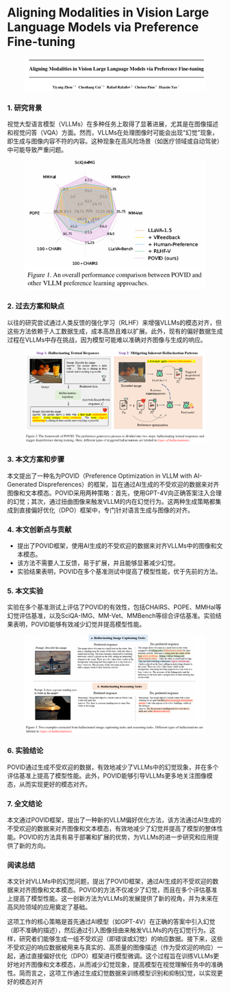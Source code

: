 # Aligning Modalities in Vision Large Language Models via Preference Fine-tuning

<figure><img src="../.gitbook/assets/image (4) (1) (1) (1) (1) (1) (1) (1) (1).png" alt=""><figcaption></figcaption></figure>



### 1. 研究背景

视觉大型语言模型（VLLMs）在多种任务上取得了显著进展，尤其是在图像描述和视觉问答（VQA）方面。然而，VLLMs在处理图像时可能会出现“幻觉”现象，即生成与图像内容不符的内容。这种现象在高风险场景（如医疗领域或自动驾驶）中可能导致严重问题。

<figure><img src="../.gitbook/assets/image (5) (1) (1) (1) (1) (1) (1) (1).png" alt=""><figcaption></figcaption></figure>

### 2. 过去方案和缺点

以往的研究尝试通过人类反馈的强化学习（RLHF）来增强VLLMs的模态对齐，但这些方法依赖于人工数据生成，成本高昂且难以扩展。此外，现有的偏好数据生成过程在VLLMs中存在挑战，因为模型可能难以准确对齐图像与生成的响应。

<figure><img src="../.gitbook/assets/image (6) (1) (1) (1) (1) (1) (1) (1).png" alt=""><figcaption></figcaption></figure>

### 3. 本文方案和步骤

本文提出了一种名为POVID（Preference Optimization in VLLM with AI-Generated Dispreferences）的框架，旨在通过AI生成的不受欢迎的数据来对齐图像和文本模态。POVID采用两种策略：首先，使用GPT-4V向正确答案注入合理的幻觉；其次，通过扭曲图像来触发VLLM的内在幻觉行为。这两种生成策略都集成到直接偏好优化（DPO）框架中，专门针对语言生成与图像的对齐。

### 4. 本文创新点与贡献

* 提出了POVID框架，使用AI生成的不受欢迎的数据来对齐VLLMs中的图像和文本模态。
* 该方法不需要人工反馈，易于扩展，并且能够显著减少幻觉。
* 实验结果表明，POVID在多个基准测试中提高了模型性能，优于先前的方法。

### 5. 本文实验

实验在多个基准测试上评估了POVID的有效性，包括CHAIRS、POPE、MMHal等幻觉评估基准，以及SciQA-IMG、MM-Vet、MMBench等综合评估基准。实验结果表明，POVID能够有效减少幻觉并提高模型性能。

<figure><img src="../.gitbook/assets/image (7) (1) (1) (1) (1) (1) (1) (1).png" alt=""><figcaption></figcaption></figure>

### 6. 实验结论

POVID通过生成不受欢迎的数据，有效地减少了VLLMs中的幻觉现象，并在多个评估基准上提高了模型性能。此外，POVID能够引导VLLMs更多地关注图像模态，从而实现更好的模态对齐。

### 7. 全文结论

本文通过POVID框架，提出了一种新的VLLM偏好优化方法，该方法通过AI生成的不受欢迎的数据来对齐图像和文本模态，有效地减少了幻觉并提高了模型的整体性能。POVID的方法具有易于部署和扩展的优势，为VLLMs的进一步研究和应用提供了新的方向。

### 阅读总结

本文针对VLLMs中的幻觉问题，提出了POVID框架，通过AI生成的不受欢迎的数据来对齐图像和文本模态。POVID的方法不仅减少了幻觉，而且在多个评估基准上提高了模型性能。这一创新方法为VLLMs的发展提供了新的视角，并为未来在高风险领域的应用奠定了基础。



这项工作的核心策略是首先通过AI模型（如GPT-4V）在正确的答案中引入幻觉（即不准确的描述），然后通过引入图像扭曲来触发VLLMs的内在幻觉行为。这样，研究者们能够生成一组不受欢迎（即错误或幻觉）的响应数据。接下来，这些不受欢迎的响应数据被用来与真实的、高质量的图像描述（作为受欢迎的响应）一起，通过直接偏好优化（DPO）框架进行模型微调。这个过程旨在训练VLLMs更好地对齐图像和文本模态，从而减少幻觉现象，提高模型在视觉理解任务中的准确性。简而言之，这项工作通过生成幻觉数据来训练模型识别和抑制幻觉，以实现更好的模态对齐
